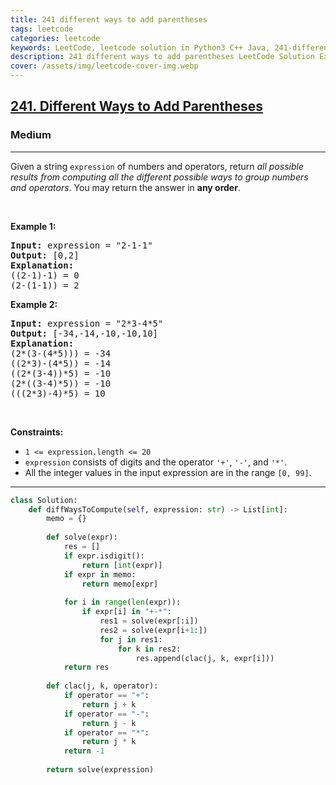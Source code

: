 ```yaml
---
title: 241 different ways to add parentheses
tags: leetcode
categories: leetcode
keywords: LeetCode, leetcode solution in Python3 C++ Java, 241-different-ways-to-add-parentheses solution
description: 241 different ways to add parentheses LeetCode Solution Explained
cover: /assets/img/leetcode-cover-img.webp
---
```



<h2><a href="https://leetcode.com/problems/different-ways-to-add-parentheses/">241. Different Ways to Add Parentheses</a></h2><h3>Medium</h3><hr><div><p>Given a string <code>expression</code> of numbers and operators, return <em>all possible results from computing all the different possible ways to group numbers and operators</em>. You may return the answer in <strong>any order</strong>.</p>

<p>&nbsp;</p>
<p><strong>Example 1:</strong></p>

<pre><strong>Input:</strong> expression = "2-1-1"
<strong>Output:</strong> [0,2]
<strong>Explanation:</strong>
((2-1)-1) = 0 
(2-(1-1)) = 2
</pre>

<p><strong>Example 2:</strong></p>

<pre><strong>Input:</strong> expression = "2*3-4*5"
<strong>Output:</strong> [-34,-14,-10,-10,10]
<strong>Explanation:</strong>
(2*(3-(4*5))) = -34 
((2*3)-(4*5)) = -14 
((2*(3-4))*5) = -10 
(2*((3-4)*5)) = -10 
(((2*3)-4)*5) = 10
</pre>

<p>&nbsp;</p>
<p><strong>Constraints:</strong></p>

<ul>
	<li><code>1 &lt;= expression.length &lt;= 20</code></li>
	<li><code>expression</code> consists of digits and the operator <code>'+'</code>, <code>'-'</code>, and <code>'*'</code>.</li>
	<li>All the integer values in the input expression are in the range <code>[0, 99]</code>.</li>
</ul>
</div>

---




```python
class Solution:
    def diffWaysToCompute(self, expression: str) -> List[int]:
        memo = {}
        
        def solve(expr):
            res = []
            if expr.isdigit():
                return [int(expr)]
            if expr in memo:
                return memo[expr]
            
            for i in range(len(expr)):
                if expr[i] in "+-*":
                    res1 = solve(expr[:i])
                    res2 = solve(expr[i+1:])
                    for j in res1:
                        for k in res2:
                            res.append(clac(j, k, expr[i]))
            return res
        
        def clac(j, k, operator):
            if operator == "+":
                return j + k
            if operator == "-":
                return j - k
            if operator == "*":
                return j * k
            return -1
        
        return solve(expression)
```
